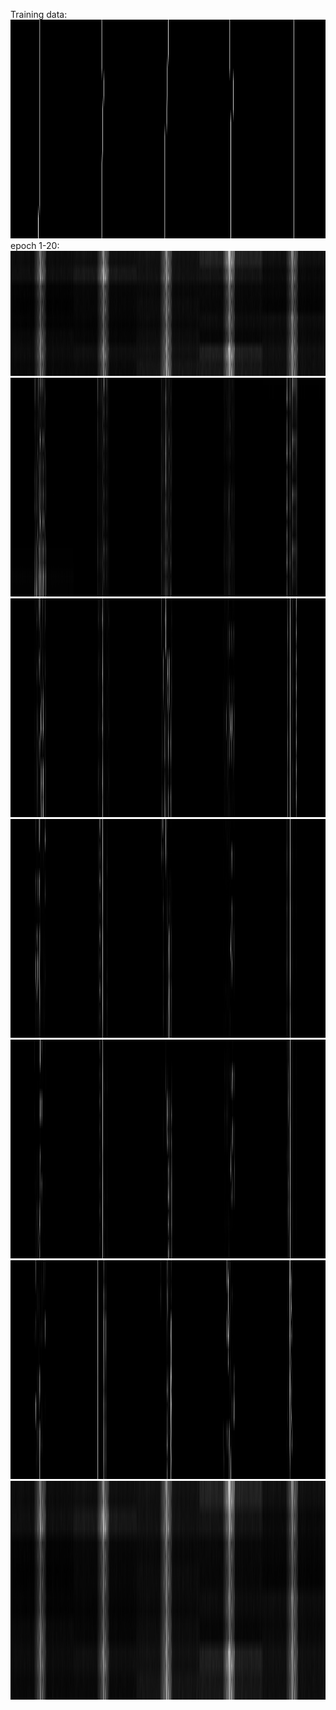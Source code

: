 Training data:
<img src="Train.png" height="350">
epoch 1-20:
<img src="train_00_0000.png" height="200">
<img src="train_01_0000.png" height="350">
<img src="train_02_0000.png" height="350">
<img src="train_03_0000.png" height="350">
<img src="train_04_0000.png" height="350">
<img src="train_05_0000.png" height="350">
<img src="train_00_0000.png" height="350">
